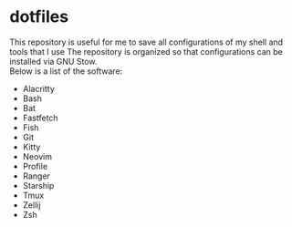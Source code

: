 # dotfiles

This repository is useful for me to save all configurations of my shell and tools that I use 
The repository is organized so that configurations can be installed via GNU Stow.  
Below is a list of the software:  
- Alacritty
- Bash
- Bat
- Fastfetch
- Fish
- Git
- Kitty
- Neovim
- Profile
- Ranger
- Starship
- Tmux
- Zellij
- Zsh
